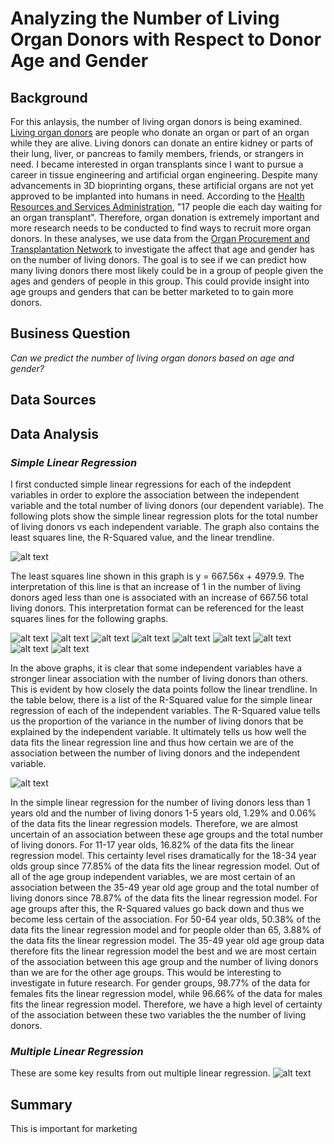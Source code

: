 # Analyzing the Number of Living Organ Donors with Respect to Donor Age and Gender
## Background
For this anlaysis, the number of living organ donors is being examined.  [Living organ donors](https://www.kidney.org/transplantation/livingdonors/general-information-living-donation#:~:text=Living%20donation%20takes%20place%20when,sister%20(living%20related%20donation).) are people who donate an organ or part of an organ while they are alive.  Living donors can donate an entire kidney or parts of their lung, liver, or pancreas to family members, friends, or strangers in need.  I became interested in organ transplants since I want to pursue a career in tissue engineering and artificial organ engineering.  Despite many advancements in 3D bioprinting organs, these artificial organs are not yet approved to be implanted into humans in need.  According to the [Health Resources and Services Administration](https://www.organdonor.gov/statistics-stories/statistics.html), "17 people die each day waiting for an organ transplant".  Therefore, organ donation is extremely important and more research needs to be conducted to find ways to recruit more organ donors.  In these analyses, we use data from the [Organ Procurement and Transplantation Network](https://optn.transplant.hrsa.gov/data/) to investigate the affect that age and gender has on the number of living donors.  The goal is to see if we can predict how many living donors there most likely could be in a group of people given the ages and genders of people in this group.  This could provide insight into age groups and genders that can be better marketed to to gain more donors.  

## Business Question
_Can we predict the number of living organ donors based on age and gender?_
## Data Sources
 

## Data Analysis


### _Simple Linear Regression_
I first conducted simple linear regressions for each of the indepdent variables in order to explore the association between the independent variable and the total number of living donors (our dependent variable).  The following plots show the simple linear regression plots for the total number of living donors vs each independent variable.  The graph also contains the least squares line, the R-Squared value, and the linear trendline.   

![alt text](https://github.com/shannonpowelson/number-of-living-organ-donors-analysis/blob/main/SimpleLR-%3C1.png)

The least squares line shown in this graph is y = 667.56x + 4979.9.  The interpretation of this line is that an increase of 1 in the number of living donors aged less than one is associated with an increase of 667.56 total living donors.  This interpretation format can be referenced for the least squares lines for the following graphs. 

![alt text](https://github.com/shannonpowelson/number-of-living-organ-donors-analysis/blob/main/SimpleLR-1-5.png)
![alt text](https://github.com/shannonpowelson/number-of-living-organ-donors-analysis/blob/main/SimpleLR-6-10.png)
![alt text](https://github.com/shannonpowelson/number-of-living-organ-donors-analysis/blob/main/SimpleLR-11-17.png)
![alt text](https://github.com/shannonpowelson/number-of-living-organ-donors-analysis/blob/main/SimpleLR-18-34.png)
![alt text](https://github.com/shannonpowelson/number-of-living-organ-donors-analysis/blob/main/SimpleLR-35-49.png)
![alt text](https://github.com/shannonpowelson/number-of-living-organ-donors-analysis/blob/main/SimpleLR-50-64.png)
![alt text](https://github.com/shannonpowelson/number-of-living-organ-donors-analysis/blob/main/SimpleLR-65.png)
![alt text](https://github.com/shannonpowelson/number-of-living-organ-donors-analysis/blob/main/SimpleLR-male.png)
![alt text](https://github.com/shannonpowelson/number-of-living-organ-donors-analysis/blob/main/SimpleLR-Female.png)

In the above graphs, it is clear that some independent variables have a stronger linear association with the number of living donors than others.  This is evident by how closely the data points follow the linear trendline.  In the table below, there is a list of the R-Squared value for the simple linear regression of each of the independent variables.  The R-Squared value tells us the proportion of the variance in the number of living donors that be explained by the independent variable.  It ultimately tells us how well the data fits the linear regression line and thus how certain we are of the association between the number of living donors and the independent variable.  

![alt text](https://github.com/shannonpowelson/number-of-living-organ-donors-analysis/blob/main/R-Squared.png)

In the simple linear regression for the number of living donors less than 1 years old and the number of living donors 1-5 years old, 1.29% and 0.06% of the data fits the linear regression models.  Therefore, we are almost uncertain of an association between these age groups and the total number of living donors.  For 11-17 year olds, 16.82% of the data fits the linear regression model.  This certainty level rises dramatically for the 18-34 year olds group since 77.85% of the data fits the linear regression model.  Out of all of the age group independent variables, we are most certain of an association between the 35-49 year old age group and the total number of living donors since 78.87% of the data fits the linear regression model.  For age groups after this, the R-Squared values go back down and thus we become less certain of the association.  For 50-64 year olds, 50.38% of the data fits the linear regression model and for people older than 65, 3.88% of the data fits the linear regression model.  The 35-49 year old age group data therefore fits the linear regression model the best and we are most certain of the association between this age group and the number of living donors than we are for the other age groups. This would be interesting to investigate in future research.  For gender groups, 98.77% of the data for females fits the linear regression model, while 96.66% of the data for males fits the linear regression model.  Therefore, we have a high level of certainty of the association between these two variables the the number of living donors.   

### _Multiple Linear Regression_



These are some key results from out multiple linear regression.
![alt text](https://github.com/shannonpowelson/number-of-living-organ-donors-analysis/blob/main/MultipleLR-ResultsTable.png)




## Summary
This is important for marketing 
